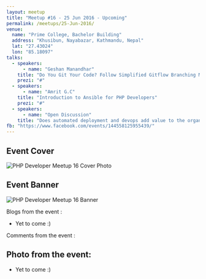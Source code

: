 ```yaml
---
layout: meetup
title: "Meetup #16 - 25 Jun 2016 - Upcoming"
permalink: /meetups/25-Jun-2016/
venue:
  name: "Prime College, Bachelor Building"
  address: "Khusibun, Nayabazar, Kathmandu, Nepal"
  lat: "27.43024"
  lon: "85.18097"
talks:
  - speakers:
      - name: "Geshan Manandhar"
    title: "Do You Git Your Code? Follow Simplified Gitflow Branching Model to Improve Productivity"
    prezi: "#"
  - speakers:
      - name: "Amrit G.C"
    title: "Introduction to Ansible for PHP Developers"
    prezi: "#"
  - speakers:
      - name: "Open Discussion"
    title: "Does automated deployment and devops add value to the organization?"
fb: "https://www.facebook.com/events/144558125955439/"
---
```


## Event Cover

![PHP Developer Meetup 16 Cover Photo](/php/public/images/meetup-16/cover-16.jpg "PHP Developer Meetup 16 cover photo")

## Event Banner

![PHP Developer Meetup 16 Banner](/php/public/images/meetup-16/banner-16.jpg "PHP Developer Meetup 16 banner")

Blogs from the event :

- Yet to come :)

Comments from the event :

## Photo from the event:

- Yet to come :)
